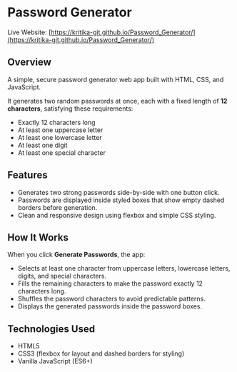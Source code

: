 # Password Generator
Live Website: [https://kritika-git.github.io/Password_Generator/](https://kritika-git.github.io/Password_Generator/)

## Overview

A simple, secure password generator web app built with HTML, CSS, and JavaScript.

It generates two random passwords at once, each with a fixed length of **12 characters**, satisfying these requirements:

- Exactly 12 characters long
- At least one uppercase letter
- At least one lowercase letter
- At least one digit
- At least one special character

## Features

- Generates two strong passwords side-by-side with one button click.
- Passwords are displayed inside styled boxes that show empty dashed borders before generation.
- Clean and responsive design using flexbox and simple CSS styling.

## How It Works

When you click **Generate Passwords**, the app:

- Selects at least one character from uppercase letters, lowercase letters, digits, and special characters.
- Fills the remaining characters to make the password exactly 12 characters long.
- Shuffles the password characters to avoid predictable patterns.
- Displays the generated passwords inside the password boxes.

## Technologies Used

- HTML5
- CSS3 (flexbox for layout and dashed borders for styling)
- Vanilla JavaScript (ES6+)

